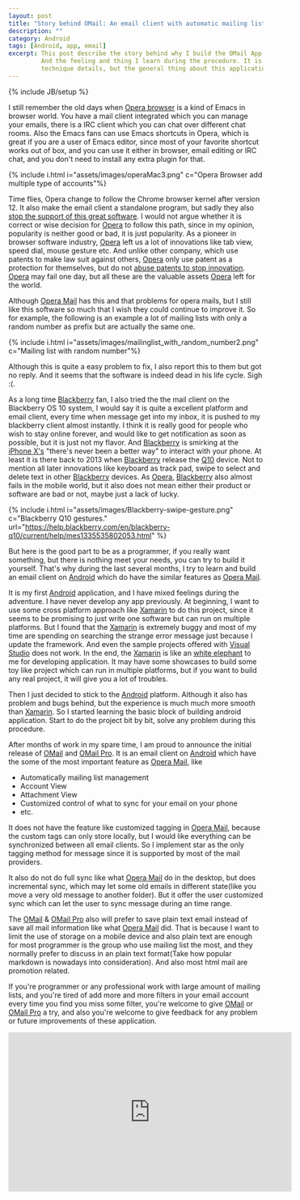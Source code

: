 ```yaml
---
layout: post
title: "Story behind OMail: An email client with automatic mailing list management on Android"
description: ""
category: Android
tags: [Android, app, email]
excerpt: This post describe the story behind why I build the OMail App on Android.
         And the feeling and thing I learn during the procedure. It is not about
         technique details, but the general thing about this application.
---
```

{% include JB/setup %}

I still remember the old days when [Opera browser][8] is a kind of Emacs in
browser world. You have a mail client integrated which you can manage your
emails, there is a IRC client which you can chat over different chat rooms.
Also the Emacs fans can use Emacs shortcuts in Opera, which is great if you
are a user of Emacs editor, since most of your favorite shortcut works out
of box, and you can use it either in browser, email editing or IRC chat, and
you don't need to install any extra plugin for that.


{% include i.html i="assets/images/operaMac3.png" c="Opera Browser add multiple type of accounts"%}


Time flies, Opera change to follow the Chrome browser kernel after version 12.
It also make the email client a standalone program, but sadly they also
[stop the support of this great software][1]. I would not argue whether it is
correct or wise decision for [Opera][8] to follow this path, since in my
opinion, popularity is neither good or bad, it is just popularity. As a pioneer
in browser software industry, [Opera][8] left us a lot of innovations like tab
view, speed dial, mouse gesture etc. And unlike other company, which use patents
to make law suit against others, [Opera][8] only use patent as a protection for
themselves, but do not [abuse patents to stop innovation][9]. [Opera][8] may
fail one day, but all these are the valuable assets [Opera][8] left for the
world.

Although [Opera Mail][1] has this and that problems for opera mails, but I still
like this software so much that I wish they could continue to improve it. 
So for example, the following is an example a lot of mailing lists with only 
a random number as prefix but are actually the same one.

{% include i.html i="assets/images/mailinglist_with_random_number2.png" c="Mailing list with random number"%}

Although this is quite a easy problem to fix, I also report this to them but got
no reply. And it seems that the software is indeed dead in his life cycle. Sigh :(.

As a long time [Blackberry](10) fan, I also tried the the mail client on the 
Blackberry OS 10 system, I would say it is quite a excellent platform and email
client, every time when message get into my inbox, it is pushed to my blackberry
client almost instantly. I think it is really good for people who wish to 
stay online forever, and would like to get notification as soon as possible,
but it is just not my flavor. And [Blackberry](10) is smirking at the 
[iPhone X's](11) "there's never been a better way" to interact with your phone.
At least it is there back to 2013 when [Blackberry](10) release the [Q10][12]
device. Not to mention all later innovations like keyboard as track pad, swipe
to select and delete text in other [Blackberry](10) devices. As [Opera][8],
[Blackberry](10) also almost fails in the mobile world, but it also does not 
mean either their product or software are bad or not, maybe just a lack of 
lucky.

{% include i.html i="assets/images/Blackberry-swipe-gesture.png" c="Blackberry Q10 gestures." url="https://help.blackberry.com/en/blackberry-q10/current/help/mes1335535802053.html" %}



But here is the good part to be as a programmer, if you really want something,
but there is nothing meet your needs, you can try to build it yourself. That's
why during the last several months, I try to learn and build an email client on
[Android][2] which do have the similar features as [Opera Mail][1].

It is my first [Android][2] application, and I have mixed feelings during the
adventure. I have never develop any app previously. At beginning, I want to use
some cross platform approach like [Xamarin][3] to do this project, since it
seems to be promising to just write one software but can run on multiple
platforms. But I found that the [Xamarin][3] is extremely buggy and most of my
time are spending on searching the strange error message just because I update
the framework. And even the sample projects offered with [Visual Studio][4] does
not work. In the end, the [Xamarin][3] is like an [white elephant][5] to me for
developing application. It may have some showcases to build some toy like
project which can run in multiple platforms, but if you want to build any real
project, it will give you a lot of troubles.

Then I just decided to stick to the [Android][2] platform. Although it also has
problem and bugs behind, but the experience is much much more smooth than [Xamarin][3].
So I started learning the basic block of building android application. Start to do 
the project bit by bit, solve any problem during this procedure.

After months of work in my spare time, I am proud to announce the initial
release of [OMail][6] and [OMail Pro][7]. It is an email client on [Android][2]
which have the some of the most important feature as [Opera Mail][1], like

- Automatically mailing list management
- Account View
- Attachment View
- Customized control of what to sync for your email on your phone
- etc.

It does not have the feature like customized tagging in [Opera Mail][1], 
because the custom tags can only store locally, but I would like everything can be
synchronized between all email clients. So I implement star as the only tagging
method for message since it is supported by most of the mail providers.

It also do not do full sync like what [Opera Mail][1] do in the desktop, but
does incremental sync, which may let some old emails in different state(like you move a very old message to another folder). But it offer the user customized
sync which can let the user to sync message during an time range.

The [OMail][6] & [OMail Pro][7] also will prefer to save plain text email
instead of save all mail information like what [Opera Mail][1] did. That is
because I want to limit the use of storage on a mobile device and also plain
text are enough for most programmer is the group who use mailing list the most,
and they normally prefer to discuss in an plain text format(Take how popular
markdown is nowadays into consideration). And also most html mail are promotion
related.

If you're programmer or any professional work with large amount of mailing
lists, and you're tired of add more and more filters in your email account
every time you find you miss some filter, you're welcome to give [OMail][6]
or [OMail Pro][7] a try, and also you're welcome to give feedback for any
problem or future improvements of these application.

<iframe width="560" height="315" src="https://www.youtube.com/embed/zWoh1Dqq6-Y" frameborder="0" allowfullscreen></iframe>

[1]: https://en.wikipedia.org/wiki/Opera_Mail
[2]: https://www.android.com/
[3]: https://en.wikipedia.org/wiki/Xamarin
[4]: https://visualstudio.microsoft.com/
[5]: https://en.wikipedia.org/wiki/White_elephant
[6]: https://play.google.com/store/apps/details?id=com.m00nlight.omail
[7]: https://play.google.com/store/apps/details?id=com.m00nlight.omail_pro
[8]: https://www.opera.com/
[9]: http://en.swpat.org/wiki/Opera_Software
[10]: https://www.blackberry.com/en
[11]: https://en.wikipedia.org/wiki/IPhone_X
[12]: https://en.wikipedia.org/wiki/BlackBerry_Q10


